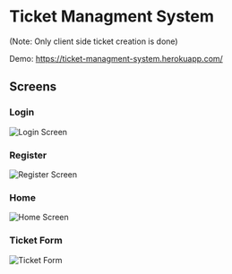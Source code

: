 # Ticket Managment System
(Note: Only client side ticket creation is done)

Demo: https://ticket-managment-system.herokuapp.com/

## Screens

### Login
![Login Screen](https://user-images.githubusercontent.com/52639107/133944093-c088a22f-236f-4126-bfb0-f34d55fb41ab.png)


### Register
![Register Screen](https://user-images.githubusercontent.com/52639107/133944095-e0383ced-6b3d-46ed-8877-b0ba4bc16e92.png)


### Home
![Home Screen](https://user-images.githubusercontent.com/52639107/133944116-5f4802a2-bc8e-4cab-9380-d9aeba05b141.png)

### Ticket Form
![Ticket Form](https://user-images.githubusercontent.com/52639107/133944124-974a0b29-86bf-499a-a9d9-22827b78ba62.png)


